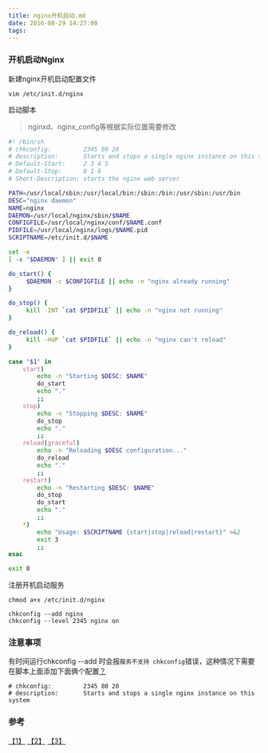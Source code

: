 ```yaml
---
title: nginx开机启动.md
date: 2016-08-29 14:27:00
tags: 
---
```

### 开机启动Nginx
新建nginx开机启动配置文件
```
vim /etc/init.d/nginx
```

启动脚本
> nginxd、nginx_config等根据实际位置需要修改

``` bash
#! /bin/sh
# chkconfig:         2345 80 20
# description:       Starts and stops a single nginx instance on this system
# Default-Start:     2 3 4 5
# Default-Stop:      0 1 6
# Short-Description: starts the nginx web server

PATH=/usr/local/sbin:/usr/local/bin:/sbin:/bin:/usr/sbin:/usr/bin
DESC="nginx daemon"
NAME=nginx
DAEMON=/usr/local/nginx/sbin/$NAME
CONFIGFILE=/usr/local/nginx/conf/$NAME.conf
PIDFILE=/usr/local/nginx/logs/$NAME.pid
SCRIPTNAME=/etc/init.d/$NAME

set -e
[ -x "$DAEMON" ] || exit 0

do_start() {
     $DAEMON -c $CONFIGFILE || echo -n "nginx already running"
}

do_stop() {
     kill -INT `cat $PIDFILE` || echo -n "nginx not running"
}

do_reload() {
     kill -HUP `cat $PIDFILE` || echo -n "nginx can't reload"
}

case "$1" in
    start)
        echo -n "Starting $DESC: $NAME"
        do_start
        echo "."
        ;;
    stop)
        echo -n "Stopping $DESC: $NAME"
        do_stop
        echo "."
        ;;
    reload|graceful)
        echo -n "Reloading $DESC configuration..."
        do_reload
        echo "."
        ;;
    restart)
        echo -n "Restarting $DESC: $NAME"
        do_stop
        do_start
        echo "."
        ;;
    *)
        echo "Usage: $SCRIPTNAME {start|stop|reload|restart}" >&2
        exit 3
        ;;
esac

exit 0
```

注册开机启动服务
```
chmod a+x /etc/init.d/nginx

chkconfig --add nginx
chkconfig --level 2345 nginx on
```

### 注意事项
有时间运行chkconfig --add 时会报`服务不支持 chkconfig`错误，这种情况下需要在脚本上面添加下面俩个配置[？](linux-chkconfig.md)
```
# chkconfig:         2345 80 20
# description:       Starts and stops a single nginx instance on this system
```

### 参考
[【1】](http://blog.csdn.net/gebitan505/article/details/17606735) [【2】](http://www.cnblogs.com/meteoric_cry/archive/2011/01/27/1945882.html) [【3】](http://blog.csdn.net/blueman2012/article/details/6706572)
